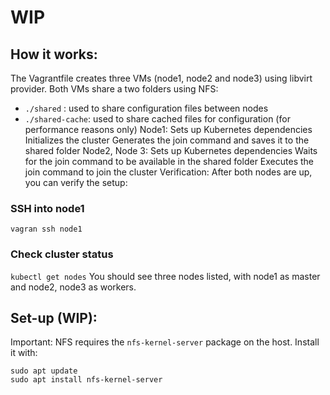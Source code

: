 # WIP

## How it works:
The Vagrantfile creates three VMs (node1, node2 and node3) using libvirt provider.
Both VMs share a two folders using NFS:
* `./shared` : used to share configuration files between nodes
* `./shared-cache`: used to share cached files for configuration (for performance reasons only)
Node1:
Sets up Kubernetes dependencies
Initializes the cluster
Generates the join command and saves it to the shared folder
Node2, Node 3:
Sets up Kubernetes dependencies
Waits for the join command to be available in the shared folder
Executes the join command to join the cluster
Verification:
After both nodes are up, you can verify the setup:


### SSH into node1

`vagran ssh node1`

### Check cluster status
`kubectl get nodes`
You should see three nodes listed, with node1 as master and node2, node3 as workers.

## Set-up (WIP):

Important: NFS requires the `nfs-kernel-server` package on the host. Install it with:

```
sudo apt update
sudo apt install nfs-kernel-server
```